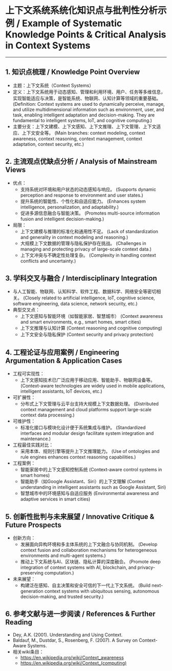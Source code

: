 # 上下文系统系统化知识点与批判性分析示例 / Example of Systematic Knowledge Points & Critical Analysis in Context Systems

---

## 1. 知识点梳理 / Knowledge Point Overview

- 主题：上下文系统（Context Systems）
- 定义：上下文系统用于动态感知、管理和利用环境、用户、任务等多维信息，实现智能适应与决策，是智能系统、物联网、认知计算等领域的重要基础。
  (Definition: Context systems are used to dynamically perceive, manage, and utilize multidimensional information such as environment, user, and task, enabling intelligent adaptation and decision-making. They are fundamental to intelligent systems, IoT, and cognitive computing.)
- 主要分支：上下文建模、上下文感知、上下文推理、上下文管理、上下文适应、上下文安全等。
  (Main branches: context modeling, context awareness, context reasoning, context management, context adaptation, context security, etc.)

## 2. 主流观点优缺点分析 / Analysis of Mainstream Views

- 优点：
  - 支持系统对环境和用户状态的动态感知与响应。
    (Supports dynamic perception and response to environment and user states.)
  - 提升系统的智能性、个性化和自适应能力。
    (Enhances system intelligence, personalization, and adaptability.)
  - 促进多源信息融合与智能决策。
    (Promotes multi-source information fusion and intelligent decision-making.)
- 局限：
  - 上下文建模与推理的标准化和通用性不足。
    (Lack of standardization and generality in context modeling and reasoning.)
  - 大规模上下文数据的管理与隐私保护存在挑战。
    (Challenges in managing and protecting privacy of large-scale context data.)
  - 上下文冲突与不确定性处理复杂。
    (Complexity in handling context conflicts and uncertainty.)

## 3. 学科交叉与融合 / Interdisciplinary Integration

- 与人工智能、物联网、认知科学、软件工程、数据科学、网络安全等密切相关。
  (Closely related to artificial intelligence, IoT, cognitive science, software engineering, data science, network security, etc.)
- 典型交叉点：
  - 上下文感知与智能环境（如智能家居、智慧城市）
    (Context awareness and smart environments, e.g., smart homes, smart cities)
  - 上下文推理与认知计算
    (Context reasoning and cognitive computing)
  - 上下文安全与隐私保护
    (Context security and privacy protection)

## 4. 工程论证与应用案例 / Engineering Argumentation & Application Cases

- 工程可实现性：
  - 上下文感知技术已广泛应用于移动应用、智能助手、物联网设备等。
    (Context-aware technologies are widely used in mobile applications, intelligent assistants, IoT devices, etc.)
- 可扩展性：
  - 分布式上下文管理与云平台支持大规模上下文数据处理。
    (Distributed context management and cloud platforms support large-scale context data processing.)
- 可维护性：
  - 标准化接口与模块化设计便于系统集成与维护。
    (Standardized interfaces and modular design facilitate system integration and maintenance.)
- 工程最佳实践对比：
  - 采用本体、规则引擎等提升上下文推理能力。
    (Use of ontologies and rule engines enhances context reasoning capabilities.)
- 工程案例：
  - 智能家居中的上下文感知控制系统
    (Context-aware control systems in smart homes)
  - 智能助手（如Google Assistant、Siri）的上下文理解
    (Context understanding in intelligent assistants such as Google Assistant, Siri)
  - 智慧城市中的环境感知与自适应服务
    (Environmental awareness and adaptive services in smart cities)

## 5. 创新性批判与未来展望 / Innovative Critique & Future Prospects

- 创新方向：
  - 发展面向异构环境和多主体系统的上下文融合与协同机制。
    (Develop context fusion and collaboration mechanisms for heterogeneous environments and multi-agent systems.)
  - 推动上下文系统与AI、区块链、隐私计算的深度融合。
    (Promote deep integration of context systems with AI, blockchain, and privacy-preserving computation.)
- 未来展望：
  - 构建泛在感知、自主决策和安全可信的下一代上下文系统。
    (Build next-generation context systems with ubiquitous sensing, autonomous decision-making, and trusted security.)

## 6. 参考文献与进一步阅读 / References & Further Reading

- Dey, A.K. (2001). Understanding and Using Context.
- Baldauf, M., Dustdar, S., Rosenberg, F. (2007). A Survey on Context-Aware Systems.
- 相关wiki条目：
  - <https://en.wikipedia.org/wiki/Context_awareness>
  - <https://en.wikipedia.org/wiki/Context_(computing)>
